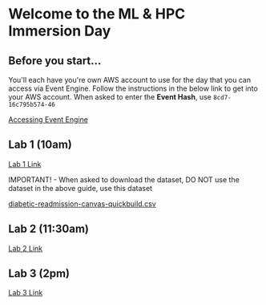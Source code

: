 # Welcome to the ML & HPC Immersion Day

## Before you start...

You'll each have you're own AWS account to use for the day that you can access via Event Engine.  Follow the instructions in the below link to get into your AWS account.  When asked to enter the **Event Hash**, use `8cd7-16c795b574-46`

[Accessing Event Engine](https://catalog.us-east-1.prod.workshops.aws/workshops/80ba0ea5-7cf9-4b8c-9d3f-1cd988b6c071/en-US/0-prerequisites/instructor-led)

## Lab 1 (10am)

[Lab 1 Link](https://catalog.us-east-1.prod.workshops.aws/workshops/80ba0ea5-7cf9-4b8c-9d3f-1cd988b6c071/en-US/5-hcls/)

IMPORTANT! - When asked to download the dataset, DO NOT use the dataset in the above guide, use this dataset 

[diabetic-readmission-canvas-quickbuild.csv](diabetic-readmission-canvas-quickbuild.csv)

## Lab 2 (11:30am)

[Lab 2 Link](https://github.com/aws-samples/amazon-sagemaker-immersion-day-for-research/blob/main/1.%20Low_Code_Feature_Engineering_Using_Amazon_Data_Wrangler/Preprocessing_Using_Data_Wrangler.md)

## Lab 3 (2pm)

[Lab 3 Link](https://github.com/aws-samples/amazon-sagemaker-immersion-day-for-research/blob/main/3.%20Medicare_Hospital_Cost_Prediction/Jupyter_Notebook_Medicare_Hospital_Cost_Prediction.ipynb)